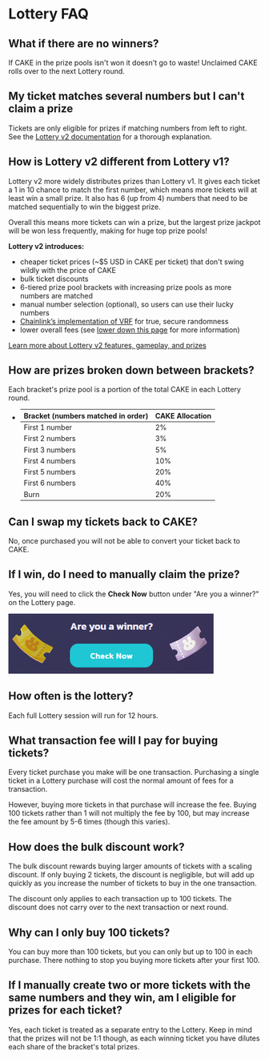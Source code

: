 # Lottery FAQ

## What if there are no winners?

If CAKE in the prize pools isn't won it doesn't go to waste! Unclaimed CAKE rolls over to the next Lottery round.

## My ticket matches several numbers but I can't claim a prize

Tickets are only eligible for prizes if matching numbers from left to right. See the [Lottery v2 documentation](./) for a thorough explanation.

## How is Lottery v2 different from Lottery v1?

Lottery v2 more widely distributes prizes than Lottery v1. It gives each ticket a 1 in 10 chance to match the first number, which means more tickets will at least win a small prize. It also has 6 \(up from 4\) numbers that need to be matched sequentially to win the biggest prize.

Overall this means more tickets can win a prize, but the largest prize jackpot will be won less frequently, making for huge top prize pools!

**Lottery v2 introduces:**

* cheaper ticket prices \(~$5 USD in CAKE per ticket\) that don't swing wildly with the price of CAKE
* bulk ticket discounts
* 6-tiered prize pool brackets with increasing prize pools as more numbers are matched
* manual number selection \(optional\), so users can use their lucky numbers
* [Chainlink’s implementation of VRF](https://docs.chain.link/docs/chainlink-vrf/) for true, secure randomness
* lower overall fees \(see [lower down this page](lottery-faq.md#what-transaction-fee-will-i-pay-for-buying-tickets) for more information\)

[Learn more about Lottery v2 features, gameplay, and prizes](./)

## How are prizes broken down between brackets?

Each bracket's prize pool is a portion of the total CAKE in each Lottery round. 

* | Bracket \(numbers matched in order\) | CAKE Allocation |
  | :--- | :--- |
  | First 1 number | 2% |
  | First 2 numbers | 3% |
  | First 3 numbers | 5% |
  | First 4 numbers | 10% |
  | First 5 numbers | 20% |
  | First 6 numbers | 40% |
  | Burn | 20% |

## Can I swap my tickets back to CAKE?

No, once purchased you will not be able to convert your ticket back to CAKE.

## If I win, do I need to manually claim the prize?

Yes, you will need to click the **Check Now** button under "Are you a winner?" on the Lottery page.

![](../../.gitbook/assets/image%20%2886%29.png)

## How often is the lottery?

Each full Lottery session will run for 12 hours.

## What transaction fee will I pay for buying tickets?

Every ticket purchase you make will be one transaction. Purchasing a single ticket in a Lottery purchase will cost the normal amount of fees for a transaction.

However, buying more tickets in that purchase will increase the fee. Buying 100 tickets rather than 1 will not multiply the fee by 100, but may increase the fee amount by 5-6 times \(though this varies\).

## How does the bulk discount work?

The bulk discount rewards buying larger amounts of tickets with a scaling discount. If only buying 2 tickets, the discount is negligible, but will add up quickly as you increase the number of tickets to buy in the one transaction.

The discount only applies to each transaction up to 100 tickets. The discount does not carry over to the next transaction or next round.

## Why can I only buy 100 tickets?

You can buy more than 100 tickets, but you can only but up to 100 in each purchase. There nothing to stop you buying more tickets after your first 100.

## If I manually create two or more tickets with the same numbers and they win, am I eligible for prizes for each ticket?

Yes, each ticket is treated as a separate entry to the Lottery. Keep in mind that the prizes will not be 1:1 though, as each winning ticket you have dilutes each share of the bracket's total prizes.



